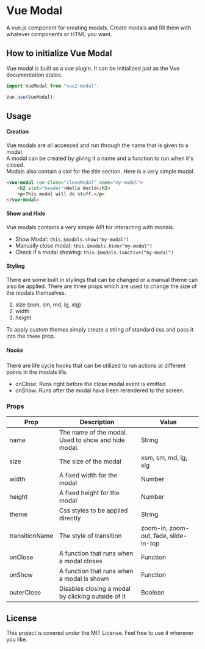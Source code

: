 # Vue Modal
A vue.js component for creating modals. Create modals and fill them with whatever components or HTML you want.

## How to initialize Vue Modal
Vue modal is built as a vue plugin. It can be initialized just as the Vue documentation states.

```javascript
import VueModal from "vue2-modal";

Vue.use(VueModal);
```
## Usage

#### Creation
Vue modals are all accessed and run through the name that is given to a modal.<br>
A modal can be created by giving it a name and a function to run when it's closed.<br>
Modals also contain a slot for the title section. Here is a very simple modal.
```HTML
<vue-modal :on-close="closeModal" name="my-modal">
    <h2 slot="header">Hello World</h2>
    <p>This modal will do stuff.</p>
</vue-modal>
```

#### Show and Hide
Vue modals contains a very simple API for interacting with modals.
- Show Modal: `this.$modals.show("my-modal")`
- Manually close modal: `this.$modals.hide("my-modal")`
- Check if a modal showing:  `this.$modals.isActive("my-modal")`

#### Styling
There are some built in stylings that can be changed or a manual theme can also be applied.
There are three props which are used to change the size of the modals themselves.
1. size (xsm, sm, md, lg, xlg)
2. width
3. height

To apply custom themes simply create a string of standard css and pass it into the `theme` prop.

##### Hooks
There are life cycle hooks that can be utilized to run actions at different points in the modals life.
- onClose: Runs right before the close modal event is emitted
- onShow: Runs after the modal have been rerendered to the screen.

### Props

| Prop           | Description                                         | Value                                 |
|----------------|-----------------------------------------------------|---------------------------------------|
| name           | The name of the modal. Used to show and hide modal. | String                                |
| size           | The size of the modal                               | xsm, sm, md, lg, xlg                  |
| width          | A fixed width for the modal                         | Number                                |
| height         | A fixed height for the modal                        | Number                                |
| theme          | Css styles to be applied directly                   | String                                |
| transitionName | The style of transition                             | zoom-in, zoom-out, fade, slide-in-top |
| onClose        | A function that runs when a modal closes            | Function                              |
| onShow         | A function that runs when a modal is shown          | Function                              |
| outerClose    | Disables closing a modal by clicking outside of it | Boolean |

## License
This project is covered under the MIT License. Feel free to use it wherever you like.

